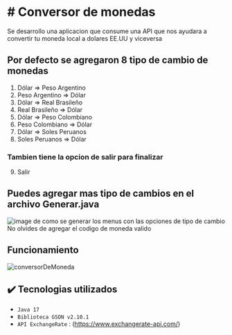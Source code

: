 <h1># Conversor de monedas</h1>
Se desarrollo una aplicacion que consume una API que nos ayudara a convertir tu moneda local a dolares EE.UU y viceversa

## Por defecto se agregaron 8 tipo de cambio de monedas
1) Dólar           => Peso Argentino
2) Peso Argentino  => Dólar
3) Dólar           => Real Brasileño
4) Real Brasileño  => Dólar
5) Dólar           => Peso Colombiano
6) Peso Colombiano => Dólar
7) Dólar            => Soles Peruanos
8) Soles Peruanos   => Dólar
### Tambien tiene la opcion de salir para finalizar
9) Salir

## Puedes agregar mas tipo de cambios en el archivo Generar.java
![image de como se generar los menus con las opciones de tipo de cambio](https://github.com/san-falcon/conversor-de-monedas/assets/162752757/7d200ed4-a556-4cb8-bad6-40772d13d77b)
No olvides de agregar el codigo de moneda valido

## Funcionamiento
![conversorDeMoneda](https://github.com/san-falcon/conversor-de-monedas/assets/162752757/b48c30dc-ec61-4736-b6c0-47c8748165f6)


## ✔️ Tecnologias utilizados
- `Java 17`
- `Biblioteca GSON v2.10.1`
- `API ExchangeRate` : (https://www.exchangerate-api.com/)
